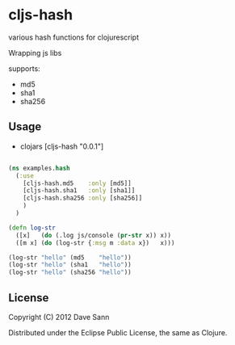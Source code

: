 # cljs-hash

various hash functions for clojurescript

Wrapping js libs

supports:
 
 * md5
 * sha1
 * sha256

## Usage

* clojars [cljs-hash "0.0.1"]

```clojure

(ns examples.hash
  (:use 
    [cljs-hash.md5    :only [md5]]
    [cljs-hash.sha1   :only [sha1]]
    [cljs-hash.sha256 :only [sha256]]
    )
  )

(defn log-str 
  ([x]   (do (.log js/console (pr-str x)) x))
  ([m x] (do (log-str {:msg m :data x})   x)))

(log-str "hello" (md5    "hello"))
(log-str "hello" (sha1   "hello"))
(log-str "hello" (sha256 "hello"))
```

## License

Copyright (C) 2012 Dave Sann

Distributed under the Eclipse Public License, the same as Clojure.
